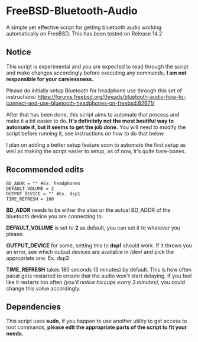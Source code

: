 # FreeBSD-Bluetooth-Audio
A simple yet effective script for getting bluetooth audio working automatically on FreeBSD. This has been tested on Release 14.2

## Notice
This script is experimental and you are expected to read through the script and make changes accordingly before executing any commands, **I am not responsible for your carelessness.**

Please do initially setup Bluetooth for headphone use through this set of instructions:
https://forums.freebsd.org/threads/bluetooth-audio-how-to-connect-and-use-bluetooth-headphones-on-freebsd.82671/

After that has been done, this script aims to automate that process and make it a bit easier to do. **It's definitely not the most beutiful way to automate it, but it seems to get the job done.** You will need to modify the script before running it, see instructions on how to do that below.

I plan on adding a better setup feature soon to automate the first setup as well as making the script easier to setup, as of now, it's quite bare-bones.


## Recommended edits

```
BD_ADDR = "" #Ex. headphones
DEFAULT_VOLUME = 2
OUTPUT_DEVICE = "" #Ex. dsp1
TIME_REFRESH = 180
```

**BD_ADDR** needs to be either the alias or the actual BD_ADDR of the bluetooth device you are connecting to.

**DEFAULT_VOLUME** is set to **2** as default, you can set it to whatever you please.

**OUTPUT_DEVICE** for some, setting this to **dsp1** should work. If it throws you an error, see which output devices are available in /dev/ and pick the appropriate one. Ex. dsp3

**TIME_REFRESH** takes 180 seconds (3 minutes) by default. This is how often pacat gets restarted to ensure that the audio won't start delaying. If you feel like it restarts too often *(you'll notice hiccups every 3 minutes)*, you could change this value accordingly.



## Dependencies

This script uses **sudo**, if you happen to use another utility to get access to root commands, **please edit the appropriate parts of the script to fit your needs.**



